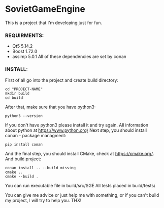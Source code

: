 # SovietGameEngine
This is a project that I'm developing just for fun.
### REQUIRMENTS:
* Qt5 5.14.2
* Boost 1.72.0
* assimp 5.0.1
All of these dependencies are set by conan

### INSTALL:
First of all go into the project and create build directory:
```
cd "PROJECT-NAME"
mkdir build
cd build
```

After that, make sure that you have python3:
```
python3 --version
```

If you don't have python3 please install it and try again. All information about python at https://www.python.org/ 
Next step, you should install conan - package managment:
```
pip install conan
```

And the final step, you should install CMake, check at https://cmake.org/. And build project:
```
conan install .. --build missing
cmake ..
cmake --build .
```

You can run executable file in build/src/SGE
All tests placed in build/tests/

You can give me advice or just help me with something, or if you can't build my project, I will try to help you.
THX!
